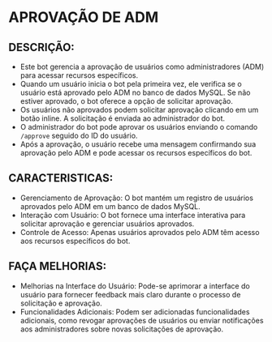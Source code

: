 # APROVAÇÃO DE ADM
## DESCRIÇÃO:
- Este bot gerencia a aprovação de usuários como administradores (ADM) para acessar recursos específicos.
- Quando um usuário inicia o bot pela primeira vez, ele verifica se o usuário está aprovado pelo ADM no banco de dados MySQL. Se não estiver aprovado, o bot oferece a opção de solicitar aprovação.
- Os usuários não aprovados podem solicitar aprovação clicando em um botão inline. A solicitação é enviada ao administrador do bot.
- O administrador do bot pode aprovar os usuários enviando o comando `/approve` seguido do ID do usuário.
- Após a aprovação, o usuário recebe uma mensagem confirmando sua aprovação pelo ADM e pode acessar os recursos específicos do bot.

## CARACTERISTICAS:
- Gerenciamento de Aprovação: O bot mantém um registro de usuários aprovados pelo ADM em um banco de dados MySQL.
- Interação com Usuário: O bot fornece uma interface interativa para solicitar aprovação e gerenciar usuários aprovados.
- Controle de Acesso: Apenas usuários aprovados pelo ADM têm acesso aos recursos específicos do bot.

## FAÇA MELHORIAS:
- Melhorias na Interface do Usuário: Pode-se aprimorar a interface do usuário para fornecer feedback mais claro durante o processo de solicitação e aprovação.
- Funcionalidades Adicionais: Podem ser adicionadas funcionalidades adicionais, como revogar aprovações de usuários ou enviar notificações aos administradores sobre novas solicitações de aprovação.

